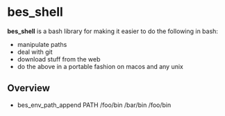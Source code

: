 # bes_shell

**bes_shell** is a bash library for making it easier to do the following in bash:

 - manipulate paths
 - deal with git
 - download stuff from the web
 - do the above in a portable fashion on macos and any unix

## Overview

* bes_env_path_append PATH /foo/bin /bar/bin /foo/bin
